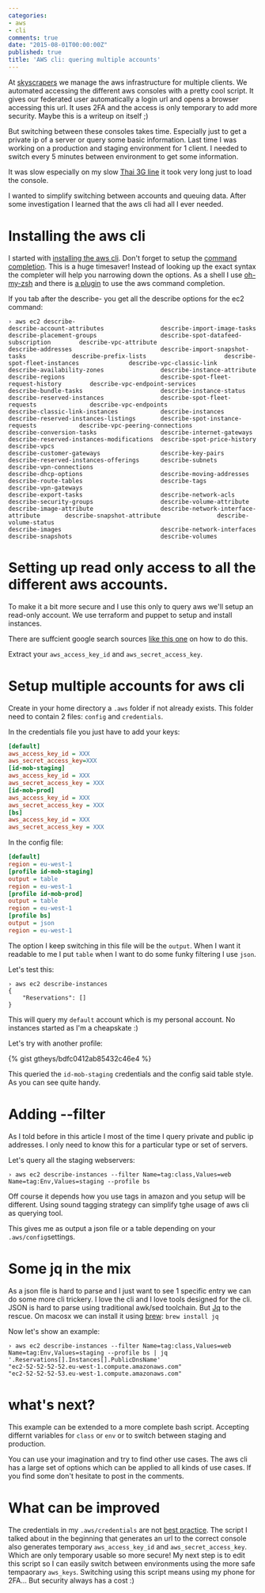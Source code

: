 ```yaml
---
categories:
- aws
- cli
comments: true
date: "2015-08-01T00:00:00Z"
published: true
title: 'AWS cli: quering multiple accounts'
---
```

At [skyscrapers](http://skyscrapers.eu) we manage the aws infrastructure for multiple clients. We automated accessing the different aws consoles with a pretty cool script. It gives our federated user automatically a login url and opens a browser accessing this url. It uses 2FA and the access is only temporary to add more security. Maybe this is a writeup on itself ;)

But switching between these consoles takes time. Especially just to get a private ip of a server or query some basic information. Last time I was working on a production and staging environment for 1 client. I needed to switch every 5 minutes between environment to get some information.

It was slow especially on my slow [Thai 3G line](http://geerttheys.com/remote/skyscrapers/2015/07/10/remote-working-in-a-far-away-timezone-preparation.html) it took very long just to load the console.

I wanted to simplify switching between accounts and queuing data. After some investigation I learned that the  aws cli had all I ever needed.

# Installing the aws cli

I started with [installing the aws cli](http://docs.aws.amazon.com/cli/latest/userguide/installing.html). Don't forget to setup the [command completion](http://docs.aws.amazon.com/cli/latest/userguide/cli-command-completion.html). This is a huge timesaver! Instead of looking up the exact syntax the completer will help you narrowing down the options. As a shell I use [oh-my-zsh](https://github.com/robbyrussell/oh-my-zsh) and there is [a plugin](https://github.com/robbyrussell/oh-my-zsh/blob/master/plugins/aws/aws.plugin.zsh) to use the aws command completion.

If you tab after the describe- you get all the describe options for the ec2 command:

```
› aws ec2 describe-
describe-account-attributes                describe-import-image-tasks                describe-placement-groups                  describe-spot-datafeed-subscription        describe-vpc-attribute
describe-addresses                         describe-import-snapshot-tasks             describe-prefix-lists                      describe-spot-fleet-instances              describe-vpc-classic-link
describe-availability-zones                describe-instance-attribute                describe-regions                           describe-spot-fleet-request-history        describe-vpc-endpoint-services
describe-bundle-tasks                      describe-instance-status                   describe-reserved-instances                describe-spot-fleet-requests               describe-vpc-endpoints
describe-classic-link-instances            describe-instances                         describe-reserved-instances-listings       describe-spot-instance-requests            describe-vpc-peering-connections
describe-conversion-tasks                  describe-internet-gateways                 describe-reserved-instances-modifications  describe-spot-price-history                describe-vpcs
describe-customer-gateways                 describe-key-pairs                         describe-reserved-instances-offerings      describe-subnets                           describe-vpn-connections
describe-dhcp-options                      describe-moving-addresses                  describe-route-tables                      describe-tags                              describe-vpn-gateways
describe-export-tasks                      describe-network-acls                      describe-security-groups                   describe-volume-attribute
describe-image-attribute                   describe-network-interface-attribute       describe-snapshot-attribute                describe-volume-status
describe-images                            describe-network-interfaces                describe-snapshots                         describe-volumes
```

# Setting up read only access to all the different aws accounts.

To make it a bit more secure and I use this only to query aws we'll setup an read-only account. We use terraform and puppet to setup and install instances.

There are suffcient google search sources [like this one](http://support.cloudcheckr.com/getting-started-with-cloudcheckr/adding-your-credentials-to-cloudcheckr/creating-read-only-policy/) on how to do this.

Extract your `aws_access_key_id` and `aws_secret_access_key`.

# Setup multiple accounts for aws cli

Create in your home directory a `.aws` folder if not already exists. This folder need to contain 2 files: `config` and `credentials`.

In the credentials file you just have to add your keys:

```ini
[default]
aws_access_key_id = XXX
aws_secret_access_key=XXX
[id-mob-staging]
aws_access_key_id = XXX
aws_secret_access_key = XXX
[id-mob-prod]
aws_access_key_id = XXX
aws_secret_access_key = XXX
[bs]
aws_access_key_id = XXX
aws_secret_access_key = XXX
```

In the config file:

```ini
[default]
region = eu-west-1
[profile id-mob-staging]
output = table
region = eu-west-1
[profile id-mob-prod]
output = table
region = eu-west-1
[profile bs]
output = json
region = eu-west-1
```

The option I keep switching in this file will be the `output`. When I want it readable to me I put `table` when I want to do some funky filtering I use `json`.

Let's test this:

```
› aws ec2 describe-instances
{
    "Reservations": []
}
```

This will query my `default` account which is my personal account. No instances started as I'm a cheapskate :)

Let's try with another profile:

{% gist gtheys/bdfc0412ab85432c46e4 %}

This queried the `id-mob-staging` credentials and the config said table style. As you can see quite handy.

# Adding --filter

As I told before in this article I most of the time I query private and public ip addresses. I only need to know this for a particular type or set of servers.

Let's query all the staging webservers:

```
› aws ec2 describe-instances --filter Name=tag:class,Values=web Name=tag:Env,Values=staging --profile bs
```

Off course it depends how you use tags in amazon and you setup will be different. Using sound tagging strategy can simplify tghe usage of aws cli as querying tool.

This gives me as output a json file or a table depending on your `.aws/config`settings.

# Some jq in the mix

As a json file is hard to parse and I just want to see 1 specific entry we can do some more cli trickery. I love the cli and I love tools designed for the cli. JSON is hard to parse using traditional awk/sed toolchain. But [Jq](http://stedolan.github.io/jq/tutorial/) to the rescue. On macosx we can install it using [brew](http://brew.sh): `brew install jq`

Now let's show an example:

```
› aws ec2 describe-instances --filter Name=tag:class,Values=web Name=tag:Env,Values=staging --profile bs | jq '.Reservations[].Instances[].PublicDnsName'
"ec2-52-52-52-52.eu-west-1.compute.amazonaws.com"
"ec2-52-52-52-53.eu-west-1.compute.amazonaws.com"
```

# what's next?

This example can be extended to a more complete bash script. Accepting differnt variables for `class` or `env` or to switch between staging and production. 

You can use your imagination and try to find other use cases. The aws cli has a large set of options which can be applied to all kinds of use cases. If you find some don't hesitate to post in the comments.

# What can be improved

The credentials in my `.aws/credentials` are not [best practice](http://docs.aws.amazon.com/general/latest/gr/aws-access-keys-best-practices.html). The script I talked about in the beginning that generates an url to the correct console also generates temporary `aws_access_key_id` and `aws_secret_access_key`. Which are only temporary usable so more secure! My next step is to edit this script so I can easily switch between environments using the more safe tempaorary `aws_keys`. Switching using this script means using my phone for 2FA... But security always has a cost :)
